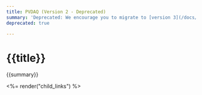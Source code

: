 ```yaml
---
title: PVDAQ (Version 2 - Deprecated)
summary: 'Deprecated: We encourage you to migrate to [version 3](/docs/solar/pvdaq-v3/) of the PVDAQ API.'
deprecated: true

---
```


# {{title}}
{{summary}}

<%= render("child_links") %>
